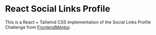 # React Social Links Profile

This is a React + Tailwind CSS implementation of the Social Links Profile Challenge from [FrontendMentor](https://www.frontendmentor.io/).
